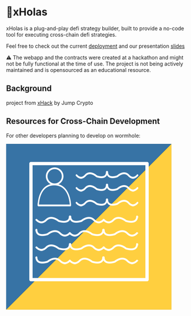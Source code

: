 # 🤞xHolas 

xHolas is a plug-and-play defi strategy builder, built to provide a no-code tool for executing cross-chain defi strategies. 

Feel free to check out the current [deployment](xholas.vercel.app) and our presentation [slides](https://docs.google.com/presentation/d/1V0T_K-vqmEk2MqcLvSJt26at3LBLFKhMuJ7ZT80KZeU/edit?usp=sharing)

⚠️ The webapp and the contracts were created at a hackathon and might not be fully functional at the time of use. The project is not being actively maintained and is opensourced as an educational resource. 

## Background 

project from [xHack](https://jumpcrypto.com/xhack/) by Jump Crypto 

## Resources for Cross-Chain Development 

For other developers planning to develop on wormhole: 

![introMeme](https://raw.githubusercontent.com/Descent098/ezcv/master/.github/logo.png)
